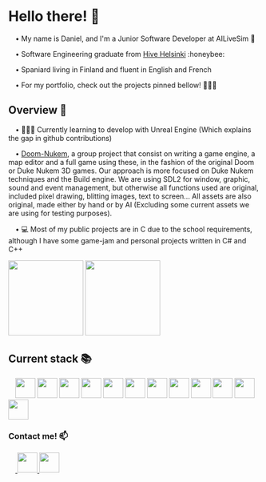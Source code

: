<!--
Here are some ideas to get you started:

- 🔭 I’m currently working on ...
- 🌱 I’m currently learning ...
- 👯 I’m looking to collaborate on ...
- 🤔 I’m looking for help with ...
- 💬 Ask me about ...
- 📫 How to reach me: ...
- 😄 Pronouns: ...
- ⚡ Fun fact: ...
-->

<h1>Hello there! 👋</h1>
<p>&emsp;• My name is Daniel, and I'm a Junior Software Developer at AILiveSim 🤖 </p>
<p>&emsp;• Software Engineering graduate from <a href="https://www.hive.fi/">Hive Helsinki</a> :honeybee:</p>
<p>&emsp;• Spaniard living in Finland and fluent in English and French </p>
<p>&emsp;• For my portfolio, check out the projects pinned bellow! 📌📌📌 </p>

<h2>Overview 👀</h2>
<p>&emsp;• 👨🏻‍💻 Currently learning to develop with Unreal Engine (Which explains the gap in github contributions)
  
<p>&emsp;• <a href="https://github.com/samuaaltonen/doom-nukem">Doom-Nukem</a>, a group project that consist on writing a game engine, a map editor and a full game using these, in the fashion of the original Doom or Duke Nukem 3D games. Our approach is more focused on Duke Nukem techniques and the Build engine. We are using SDL2 for window, graphic, sound and event management, but otherwise all functions used are original, included pixel drawing, blitting images, text to screen... All assets are also original, made either by hand or by AI (Excluding some current assets we are using for testing purposes).</p>
<p>&emsp;• 💻 Most of my public projects are in C due to the school requirements, although I have some game-jam and personal projects written in C# and C++</p>

<div>
  <img src="https://github-readme-stats.vercel.app/api?username=Danielmdc94&show_icons=true&theme=react" height="150px"/>
  <img src="https://github-readme-stats.vercel.app/api/top-langs/?username=Danielmdc94&show_icons=true&theme=react" height="150px"/>
</div>


<h2>Current stack 📚</h2>
<div>
  &emsp;<img src="https://cdn.jsdelivr.net/gh/devicons/devicon/icons/c/c-original.svg" height="40px" width="40px" />
  <img src="https://cdn.jsdelivr.net/gh/devicons/devicon/icons/csharp/csharp-original.svg" height="40px" width="40px" />
  <img src="https://cdn.jsdelivr.net/gh/devicons/devicon/icons/cplusplus/cplusplus-original.svg" height="40px" width="40px" />
  <img src="https://cdn.jsdelivr.net/gh/devicons/devicon/icons/sdl/sdl-original.svg" height="40px" width="40px" />
  <img src="https://www.sfml-dev.org/download/goodies/sfml-icon.svg" height="40px" width="40px" />
  <img src="https://cdn.jsdelivr.net/gh/devicons/devicon/icons/vim/vim-original.svg" height="40px" width="40px" />
  <img src="https://cdn.jsdelivr.net/gh/devicons/devicon/icons/git/git-plain-wordmark.svg" height="40px" width="40px" />
  <img src="https://cdn.jsdelivr.net/gh/devicons/devicon/icons/linux/linux-original.svg" height="40px" width="40px" />
  <img src="https://cdn.jsdelivr.net/gh/devicons/devicon/icons/blender/blender-original.svg" height="40px" width="40px" />
  <img src="https://cdn.jsdelivr.net/gh/devicons/devicon/icons/unity/unity-original.svg" height="40px" width="40px" />
  <img src="https://cdn.jsdelivr.net/gh/devicons/devicon/icons/unrealengine/unrealengine-original.svg" height="40px" width="40px" />
  <img src="https://cdn.jsdelivr.net/gh/devicons/devicon/icons/ros/ros-original-wordmark.svg" height="40px" width="40px" />
</div>


<h3>Contact me! 📫</h3>
<div>
  &emsp;<a href="mailto:danielmdc94@gmail.com">
    <img height="40px" width="40px" src="https://cdn-icons-png.flaticon.com/512/281/281769.png" />
  </a>   
  <a href="https://www.linkedin.com/in/daniel-palacio-gonz%C3%A1lez-25a918188/">
    <img src="https://cdn.jsdelivr.net/gh/devicons/devicon/icons/linkedin/linkedin-original.svg" height ="40px" width="40px"/>
  </a>
</div>
